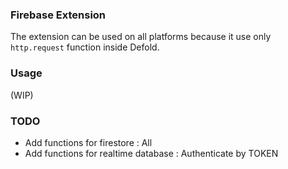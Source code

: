 ### Firebase Extension
The extension can be used on all platforms because it use only `http.request` function inside Defold.

### Usage
(WIP)

### TODO
- Add functions for firestore : All
- Add functions for realtime database : Authenticate by TOKEN
